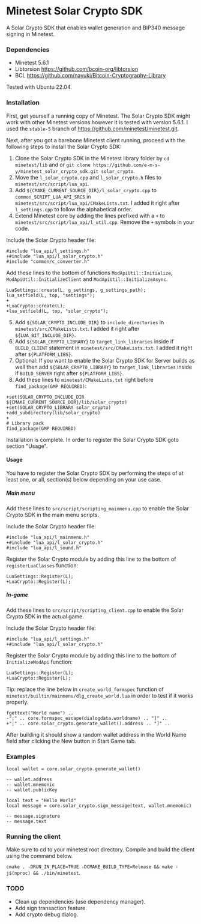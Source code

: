 # Minetest Solar Crypto SDK
A Solar Crypto SDK that enables wallet generation and BIP340 message signing in Minetest.

### Dependencies
- Minetest 5.6.1
- Libtorsion https://github.com/bcoin-org/libtorsion
- BCL https://github.com/nayuki/Bitcoin-Cryptography-Library

Tested with Ubuntu 22.04.

### Installation
First, get yourself a running copy of Minetest. The Solar Crypto SDK might work with other Minetest versions however it
is tested with version 5.6.1. I used the `stable-5` branch of https://github.com/minetest/minetest.git.

Next, after you got a barebone Minetest client running, proceed with the following steps to install the Solar Crypto SDK:

1. Clone the Solar Crypto SDK in the Minetest library folder by `cd minetest/lib` and or `git clone https://github.com/e-m-s-y/minetest_solar_crypto_sdk.git solar_crypto`.
2. Move the `l_solar_crypto.cpp` and `l_solar_crypto.h` files to `minetest/src/script/lua_api`.
3. Add `${CMAKE_CURRENT_SOURCE_DIR}/l_solar_crypto.cpp` to `common_SCRIPT_LUA_API_SRCS` in `minetest/src/script/lua_api/CMakeLists.txt`. I added it right after `l_settings.cpp` to follow the alphabetical order.
4. Extend Minetest core by adding the lines prefixed with a `+` to `minetest/src/script/lua_api/l_util.cpp`. Remove the `+` symbols in your code.

Include the Solar Crypto header file:
```
#include "lua_api/l_settings.h"
+#include "lua_api/l_solar_crypto.h"
#include "common/c_converter.h"
```
Add these lines to the bottom of functions `ModApiUtil::Initialize`, `ModApiUtil::InitializeClient` and `ModApiUtil::InitializeAsync`.
```
LuaSettings::create(L, g_settings, g_settings_path);
lua_setfield(L, top, "settings");
+
+LuaCrypto::create(L);
+lua_setfield(L, top, "solar_crypto");
```

5. Add `${SOLAR_CRYPTO_INCLUDE_DIR}` to `include_directories` in `minetest/src/CMakeLists.txt`. I added it right after `${LUA_BIT_INCLUDE_DIR}`.
6. Add `${SOLAR_CRYPTO_LIBRARY}` to `target_link_libraries` inside if `BUILD_CLIENT` statement in `minetest/src/CMakeLists.txt`. I added it right
   after `${PLATFORM_LIBS}`.
7. Optional: If you want to enable the Solar Crypto SDK for Server builds as well then add `${SOLAR_CRYPTO_LIBRARY}` to `target_link_libraries` inside if `BUILD_SERVER` right after `${PLATFORM_LIBS}`.
8. Add these lines to `minetest/CMakeLists.txt` right before `find_package(GMP REQUIRED)`:
```
+set(SOLAR_CRYPTO_INCLUDE_DIR ${CMAKE_CURRENT_SOURCE_DIR}/lib/solar_crypto)
+set(SOLAR_CRYPTO_LIBRARY solar_crypto)
+add_subdirectory(lib/solar_crypto)
+
# Library pack
find_package(GMP REQUIRED)
```

Installation is complete. In order to register the Solar Crypto SDK goto section "Usage".

#### Usage
You have to register the Solar Crypto SDK by performing the steps of at least one, or all, section(s) below depending on your use case.

##### Main menu
Add these lines to `src/script/scripting_mainmenu.cpp` to enable the Solar Crypto SDK in the main menu scripts.

Include the Solar Crypto header file:
```
#include "lua_api/l_mainmenu.h"
+#include "lua_api/l_solar_crypto.h"
#include "lua_api/l_sound.h"
```
Register the Solar Crypto module by adding this line to the bottom of `registerLuaClasses` function:
```
LuaSettings::Register(L);
+LuaCrypto::Register(L);
```

##### In-game
Add these lines to `src/script/scripting_client.cpp` to enable the Solar Crypto SDK in the actual game.

Include the Solar Crypto header file:
```
#include "lua_api/l_settings.h"
+#include "lua_api/l_solar_crypto.h"
```
Register the Solar Crypto module by adding this line to the bottom of `InitializeModApi` function:
```
LuaSettings::Register(L);
+LuaCrypto::Register(L);
```

Tip: replace the line below in `create_world_formspec` function of `minetest/builtin/mainmenu/dlg_create_world.lua` in order to test if it works properly.
```
fgettext("World name") ..
-";" .. core.formspec_escape(dialogdata.worldname) .. "]" ..
+";" .. core.solar_crypto.generate_wallet().address .. "]" ..
```
After building it should show a random wallet address in the World Name field after clicking the New button in Start Game tab.

### Examples
```
local wallet = core.solar_crypto.generate_wallet()

-- wallet.address
-- wallet.mnemonic
-- wallet.publicKey

local text = "Hello World"
local message = core.solar_crypto.sign_message(text, wallet.mnemonic)

-- message.signature
-- message.text
```

### Running the client
Make sure to cd to your minetest root directory. Compile and build the client using the command below.

`cmake . -DRUN_IN_PLACE=TRUE -DCMAKE_BUILD_TYPE=Release && make -j$(nproc) && ./bin/minetest`.

### TODO
- Clean up dependencies (use dependency manager).
- Add sign transaction feature.
- Add crypto debug dialog.
